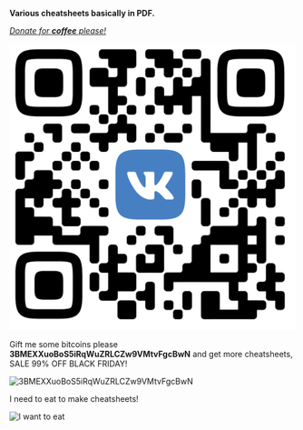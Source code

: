 **Various cheatsheets basically in PDF.**

[*Donate for **coffee** please!*](https://vk.cc/a5ujVN)

![3BMEXXuoBoS5iRqWuZRLCZw9VMtvFgcBwN](blockchain/qr_a5ujVN.png "https://vk.cc/a5ujVN")

Gift me some bitcoins please **3BMEXXuoBoS5iRqWuZRLCZw9VMtvFgcBwN** and get more cheatsheets, SALE 99% OFF BLACK FRIDAY!

![3BMEXXuoBoS5iRqWuZRLCZw9VMtvFgcBwN](blockchain/3BMEXXuoBoS5iRqWuZRLCZw9VMtvFgcBwN.png "3BMEXXuoBoS5iRqWuZRLCZw9VMtvFgcBwN")

I need to eat to make cheatsheets!

![I want to eat](https://i.imgur.com/Mr5AF8Y.png "I want to eat")
